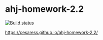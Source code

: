 # ahj-homework-2.2

[![Build status](https://ci.appveyor.com/api/projects/status/0qwd5ktbrbfolpj8?svg=true)](https://ci.appveyor.com/project/Cesaress/ahj-homework-2.2)

https://cesaress.github.io/ahj-homework-2.2/
